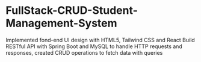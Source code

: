 # FullStack-CRUD-Student-Management-System
Implemented fond-end UI design with HTML5, Tailwind CSS and React 
Build RESTful API with Spring Boot and MySQL to handle HTTP requests and responses, created CRUD operations to fetch data with queries 
